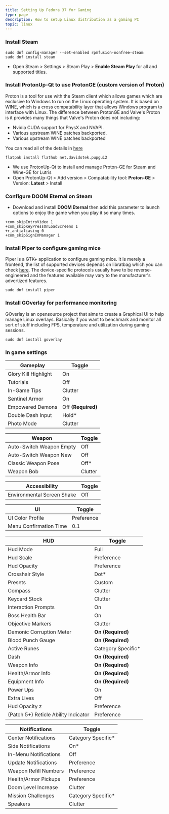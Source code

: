 ```yaml
---
title: Setting Up Fedora 37 for Gaming
type: page
description: How to setup Linux distribution as a gaming PC
topic: linux
---
```


### Install Steam
```{sh}
sudo dnf config-manager --set-enabled rpmfusion-nonfree-steam
sudo dnf install steam
```
- Open Steam > Settings > Steam Play > **Enable Steam Play** for all and supported titles.

### Install ProtonUp-Qt to use ProtonGE (custom version of Proton)
Proton is a tool for use with the Steam client which allows games which are exclusive to Windows to run on the Linux operating system. It is based on WINE, which is a cross compatability layer that allows Windows program to interface with Linux. The difference between ProtonGE and Valve's Proton is it provides many things that Valve's Proton does not including:
- Nvidia CUDA support for PhysX and NVAPI.
- Various upstream WINE patches backported.
- Various upstream WINE patches backported

You can read all of the details in [here](https://github.com/GloriousEggroll/proton-ge-custom)
```{sh}
flatpak install flathub net.davidotek.pupgui2
```
- We use ProtonUp-Qt to install and manage Proton-GE for Steam and Wine-GE for Lutris
- Open ProtonUp-Qt > Add version > Compatability tool: **Proton-GE** > Version: **Latest** > Install

### Configure DOOM Eternal on Steam
- Download and install **DOOM Eternal** then add this parameter to  launch options to enjoy the game when you play it so many times. 
```
+com_skipIntroVideo 1 
+com_skipKeyPressOnLoadScreens 1 
+r_antialiasing 0 
+com_skipSignInManager 1
```

### Install Piper to configure gaming mice
Piper is a GTK+ application to configure gaming mice. It is merely a frontend, the list of supported devices depends on libratbag which you can check [here](https://github.com/libratbag/libratbag/tree/master/data/devices). The device-specific protocols usually have to be reverse-engineered and the features available may vary to the manufacturer's advertized features.
```{sh}
sudo dnf install piper
```

### Install GOverlay for performance monitoring
GOverlay is an opensource project that aims to create a Graphical UI to help manage Linux overlays. Basically if you want to benchmark and monitor all sort of stuff including FPS, temperature and utilization during gaming sessions.
```{sh}
sudo dnf install goverlay
```

### In game settings
**Gameplay** | **Toggle**
--- | ---
Glory Kill Highlight | On
Tutorials			 | Off
In-Game Tips		 | Clutter
Sentinel Armor		 | On
Empowered Demons	 | Off **(Required)**
Double Dash Input	 | Hold*
Photo Mode			 | Clutter

**Weapon** | **Toggle**
--- | ---
Auto-Switch Weapon Empty | Off
Auto-Switch Weapon New	 | Off
Classic Weapon Pose		 | Off*
Weapon Bob				 | Clutter

**Accessibility** | **Toggle**
--- | ---
Environmental Screen Shake | Off

**UI** | **Toggle**
--- | ---
UI Color Profile		| Preference
Menu Confirmation Time	| 0.1

**HUD** | **Toggle**
--- | ---
Hud Mode				| Full
Hud Scale				| Preference
Hud Opacity				| Preference
Crosshair Style			| Dot*
Presets					| Custom
Compass					| Clutter
Keycard Stock			| Clutter
Interaction Prompts		| On
Boss Health Bar			| On
Objective Markers		| Clutter
Demonic Corruption Meter| **On (Required)**
Blood Punch Gauge		| **On (Required)**
Active Runes			| Category Specific*
Dash					| **On (Required)**
Weapon Info				| **On (Required)**
Health/Armor Info		| **On (Required)**
Equipment Info			| **On (Required)**
Power Ups				| On
Extra Lives				| Off
Hud Opacity	z			| Preference
(Patch 5+) Reticle Ability Indicator	| Preference

**Notifications** | **Toggle**
--- | ---
Center Notifications	| Category Specific*
Side Notifications		| On*
In-Menu Notifications	| Off
Update Notifications	| Preference
Weapon Refill Numbers	| Preference
Health/Armor Pickups	| Preference
Doom Level Increase		| Clutter
Mission Challenges		| Category Specific*
Speakers				| Clutter

